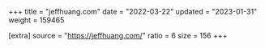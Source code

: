 +++
title = "jeffhuang.com"
date = "2022-03-22"
updated = "2023-01-31"
weight = 159465

[extra]
source = "https://jeffhuang.com/"
ratio = 6
size = 156
+++
